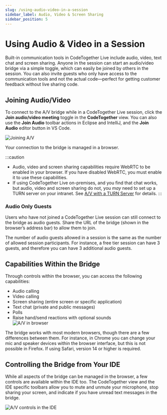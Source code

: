 ```yaml
---
slug: /using-audio-video-in-a-session
sidebar_label: Audio, Video & Screen Sharing
sidebar_position: 5
---
```


# Using Audio & Video in a Session
Built-in communication tools in CodeTogether Live include audio, video, text chat and screen sharing. Anyone in the session can start an audio/video bridge via a simple toggle, which can easily be joined by others in the session. You can also invite guests who only have access to the communication tools and not the actual code—perfect for getting customer feedback without live sharing code. 

## Joining Audio/Video
To connect to the A/V bridge while in a CodeTogether Live session, click the **Join audio/video meeting** toggle in the **CodeTogether** view. You can also use the **Join Audio** toolbar actions in Eclipse and IntelliJ, and the **Join Audio** editor button in VS Code.

![Joining A/V](/img/using-audio-video-in-a-session/JoinAudio-labeled-wb.png)

Your connection to the bridge is managed in a browser.

:::caution

- Audio, video and screen sharing capabilities require WebRTC to be enabled in your browser. If you have disabled WebRTC, you must enable it to use these capabilities.
- If using CodeTogether Live on-premises, and you find that chat works, but audio, video and screen sharing do not, you *may* need to set up a TURN server on your intranet. See [A/V with a TURN Server](/on-premises/turn-server.md) for details.
:::

### Audio Only Guests

Users who have not joined a CodeTogether Live session can still connect to the bridge as audio guests. Share the URL of the bridge (shown in the browser’s address bar) to allow them to join.

The number of audio guests allowed in a session is the same as the number of allowed session participants. For instance, a free tier session can have 3 guests, and therefore you can have 3 additional audio guests.

## Capabilities Within the Bridge

Through controls within the browser, you can access the following capabilities:

- Audio calling
- Video calling
- Screen sharing (entire screen or specific application)
- Text chat (private and public messages)
- Polls
- Raise hand/send reactions with optional sounds  
    ![A/V in browser](/img/using-audio-video-in-a-session/call_in_browser_3.png)

The bridge works with most modern browsers, though there are a few differences between them. For instance, in Chrome you can change your mic and speaker devices within the browser interface, but this is not possible in Firefox. If using Safari, version 14 or higher is required.

## Controlling the Bridge from Your IDE

While all aspects of the bridge can be managed in the browser, a few controls are available within the IDE too. The CodeTogether view and the IDE specific toolbars allow you to mute and unmute your microphone, stop sharing your screen, and indicate if you have unread text messages in the bridge.

![A/V controls in the IDE](/img/using-audio-video-in-a-session/AVbuttons.png)
